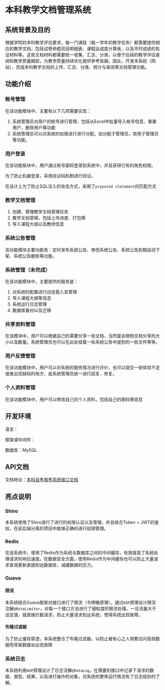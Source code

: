 # 本科教学文档管理系统



## 系统背景及目的

根据学院的本科教学评估要求，每一门课程（每一学年的教学任务）都需要提供相应的教学文档，包括试卷命题双目明细表、课程达成度计算表，以及平时成绩的佐证材料等。这些文档材料都需要统一收集、汇总、分类，以便于后续的教学评估查阅和教学质量跟踪，为教学质量持续优化提供参考依据。因此，开发本系统（网站），完成本科教学文档的上传、汇总、分类、统计与查阅等文档管理功能。

## 功能介绍

### 帐号管理

在该功能模块中，主要有以下几项需要实现：

1. 系统管理员对用户的帐号进行管理，包括从Excel中批量导入帐号信息、重置用户，删除用户等功能
2. 系统管理员可以对系统的权限进行进行分配，如分配子管理员，禁用子管理员等功能。

### 用户登录

在该功能板块中，用户通过账号密码登录到系统中，并且获得已有的角色权限。

为了防止机器登录，采用验证码机制进行验证。

在设计上为了防止SQL注入的攻击方式，采用了`prepared statement`的匹配方式

### 教学文档管理

1. 创建、管理教学文档管理任务
2. 教学文档管理，包括上传进度、打包等
3. 导入课程大纲以及教师信息

### 系统公告管理

该功能模块主要功能有：定时发布系统公告、修改系统公告、系统公告到期自动下架、系统公告删除等功能。

### 系统管理（未完成）

在该功能模块中，主要提供的服务是：

1. 对系统的配置进行动态载入及管理
2. 导入课程大纲等信息
3. 系统运行日志管理
4. 数据库备份以及迁移

### 共享资料管理

在该模块中，用户可以根据自己的需要分享一些文档，当然是会限制文档分享的大小以及数量。系统管理员也可以在此处挂载一些系统公告中提到的一些文件等等。

### 用户反馈管理

在该功能模块中，用户可以对系统的服务情况进行评价，也可以提交一些体验不足或者出现缺陷的地方，由系统管理员统一进行回复、修复。

### 个人资料管理

在该功能模块中，用户可以修改自己的个人资料，包括自己的密码等信息

## 开发环境

语言：

框架或中间件：

数据库：MySQL

## API文档

文档地址：[本科自考报考系统接口文档](https://console-docs.apipost.cn/preview/7f3788b6d8d22a45/744e5156fbdf169c)

## 亮点说明

### Shiro

本系统使用了Shiro进行了进行的权限认证以及管理，并且结合Token + JWT的鉴权，在前后端分离的项目中能够正确的进行权限管理。

### Redis

在该系统中，使用了Redis作为系统与数据库之间的中间缓存，有效提高了系统处理请求的响应速度。在数据安全方面，使用Redis作为中间缓存也可以防止大量请求查询更新直接到达数据库，减缓数据的压力。

### Guava

#### 限流

本系统结合Guava框架对接口进行了限流（令牌桶原理）。通过`AOP`原理设计限流注解`@RateLimiter`，对每一个接口方法进行了细粒度的限流处理。一旦流量大于设定值，就直接拦截请求，防止大量请求到达系统，使得系统出现故障。

#### 布隆过滤器

为了防止缓存穿透，本系统整合了布隆过滤器，以防止被有心之人频繁访问高频数据而导致数据谷出现故障


### 系统日志

本系统利用`AOP`原理设计了日志注解`@DataLog`，在需要的接口中记录下请求的数据、类型、结果，以及进行操作的对象，对系统的整体运行情况有了日志级别的了解。